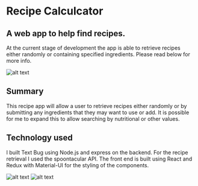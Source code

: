 
# Recipe Calculcator
## A web app to help find recipes.
At the current stage of development the app is able to retrieve recipes
either randomly or containing specified ingredients.
Please read below for more info.

![alt text](http://i.imgur.com/sJlJGnK.png "Landing Page")

## Summary
This recipe app will allow a user to retrieve recipes either randomly or
by submitting any ingredients that they may want to use or add. 
It is possible for me to expand this to allow searching by nutritional 
or other values.

## Technology used
I built Text Bug using Node.js and express on the backend.
For the recipe retrieval I used the spoontacular API. 
The front end is built using React and Redux with Material-UI for the
styling of the components.

![alt text](http://i.imgur.com/ooPt1mq.png "Ingredient Search")
![alt text](http://i.imgur.com/G7NH34d.png "Search Response")

